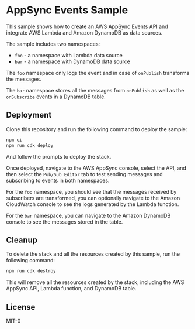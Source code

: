 # AppSync Events Sample

This sample shows how to create an AWS AppSync Events API and integrate AWS Lambda and Amazon DynamoDB as data sources.

The sample includes two namespaces:

- `foo` - a namespace with Lambda data source
- `bar` - a namespace with DynamoDB data source

The `foo` namespace only logs the event and in case of `onPublish` transforms the messages.

The `bar` namespace stores all the messages from `onPublish` as well as the `onSubscribe` events in a DynamoDB table.

## Deployment

Clone this repository and run the following command to deploy the sample:

```bash
npm ci
npm run cdk deploy
```

And follow the prompts to deploy the stack.

Once deployed, navigate to the AWS AppSync console, select the API, and then select the `Pub/Sub Editor` tab to test sending messages and subscribing to events in both namespaces.

For the `foo` namespace, you should see that the messages received by subscribers are transformed, you can optionally navigate to the Amazon CloudWatch console to see the logs generated by the Lambda function.

For the `bar` namespace, you can navigate to the Amazon DynamoDB console to see the messages stored in the table.

## Cleanup

To delete the stack and all the resources created by this sample, run the following command:

```bash
npm run cdk destroy
```

This will remove all the resources created by the stack, including the AWS AppSync API, Lambda function, and DynamoDB table.

## License

MIT-0
